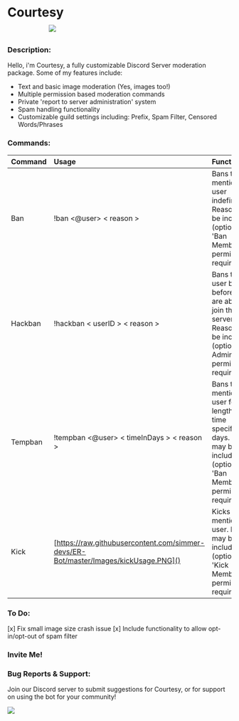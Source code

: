 # Courtesy &nbsp; &nbsp; &nbsp; &nbsp; &nbsp; &nbsp; &nbsp; &nbsp; &nbsp; &nbsp; &nbsp; &nbsp; &nbsp; &nbsp; &nbsp; &nbsp; &nbsp; &nbsp; &nbsp; &nbsp; &nbsp; &nbsp; &nbsp; &nbsp; &nbsp; &nbsp; &nbsp; &nbsp; &nbsp; &nbsp; &nbsp; &nbsp; &nbsp; &nbsp; &nbsp; [![](https://discordapp.com/api/guilds/630989618317230090/widget.png?style=shield)](https://discord.gg/z9qA8KY)

### Description:
Hello, i'm Courtesy, a fully customizable Discord Server moderation package. Some of my features include:
 - Text and basic image moderation (Yes, images too!)
 - Multiple permission based moderation commands
 - Private 'report to server administration' system
 - Spam handling functionality
 - Customizable guild settings including: Prefix, Spam Filter, Censored Words/Phrases

### Commands:
| Command | Usage | Functionality |
|:--------|:------|:--------------|
| Ban | !ban <@user> < reason > | Bans the mentioned user indefinitely. Reason may be included (optional). 'Ban Members' permissions required. |
| Hackban | !hackban < userID > < reason > | Bans the user by ID before they are able to join the server. Reason may be included (optional). Administrator permissions required. |
| Tempban | !tempban <@user> < timeInDays > < reason > | Bans the mentioned user for the length of time specified in days. Reason may be included (optional). 'Ban Members' permissions required. |
| Kick | [https://raw.githubusercontent.com/simmer-devs/ER-Bot/master/Images/kickUsage.PNG]() | Kicks the mentioned user. Reason may be included (optional). 'Kick Members' permissions required. |

### To Do:
[x] Fix small image size crash issue
[x] Include functionality to allow opt-in/opt-out of spam filter 
### Invite Me!

### Bug Reports & Support:
Join our Discord server to submit suggestions for Courtesy, or for support on using the bot for your community!


[![](https://discordapp.com/api/guilds/630989618317230090/widget.png?style=banner2)](https://discord.gg/z9qA8KY)


